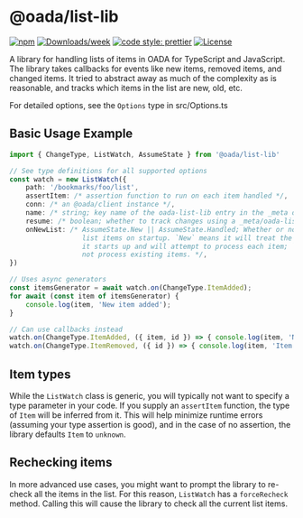 # @oada/list-lib

[![npm](https://img.shields.io/npm/v/@oada/list-lib)](https://www.npmjs.com/package/@oada/list-lib)
[![Downloads/week](https://img.shields.io/npm/dw/@oada/list-lib.svg)](https://npmjs.org/package/@oada/list-lib)
[![code style: prettier](https://img.shields.io/badge/code_style-prettier-ff69b4.svg)](https://github.com/prettier/prettier)
[![License](https://img.shields.io/github/license/OADA/client)](LICENSE)

A library for handling lists of items in OADA for TypeScript and JavaScript.
The library takes callbacks for events like
new items, removed items, and changed items.
It tried to abstract away as much of the complexity as is reasonable,
and tracks which items in the list are new, old, etc.

For detailed options, see the `Options` type in src/Options.ts

## Basic Usage Example

```typescript
import { ChangeType, ListWatch, AssumeState } from '@oada/list-lib'

// See type definitions for all supported options
const watch = new ListWatch({
    path: '/bookmarks/foo/list',
    assertItem: /* assertion function to run on each item handled */,
    conn: /* an @oada/client instance */,
    name: /* string; key name of the oada-list-lib entry in the _meta doc*/,
    resume: /* boolean; whether to track changes using a _meta/oada-list-lib/<name> entry */,
    onNewList: /* AssumeState.New || AssumeState.Handled; Whether or not to handle existing
                  list items on startup. `New` means it will treat the list as new every time 
                  it starts up and will attempt to process each item; `Handled` means it will
                  not process existing items. */,
})

// Uses async generators
const itemsGenerator = await watch.on(ChangeType.ItemAdded);
for await (const item of itemsGenerator) {
    console.log(item, 'New item added');
}

// Can use callbacks instead
watch.on(ChangeType.ItemAdded, ({ item, id }) => { console.log(item, 'New list item') });
watch.on(ChangeType.ItemRemoved, ({ id }) => { console.log(item, 'Item removed') },
```

## Item types

While the `ListWatch` class is generic,
you will typically not want to specify a type parameter in your code.
If you supply an `assertItem` function,
the type of `Item` will be inferred from it.
This will help minimize runtime errors
(assuming your type assertion is good),
and in the case of no assertion, the library defaults `Item` to `unknown`.

## Rechecking items

In more advanced use cases, you might want to prompt the library to re-check
all the items in the list.
For this reason, `ListWatch` has a `forceRecheck` method.
Calling this will cause the library to check all the current list items.

